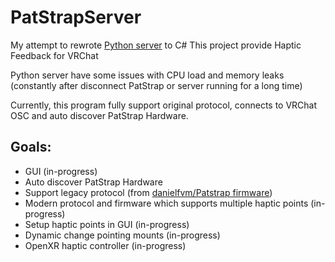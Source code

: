 # PatStrapServer
My attempt to rewrote [Python server](https://github.com/danielfvm/Patstrap/tree/master/server) to C#
This project provide Haptic Feedback for VRChat

Python server have some issues with CPU load and memory leaks
(constantly after disconnect PatStrap or server running for a long time)

Currently, this program fully support original protocol, connects to VRChat OSC and auto discover PatStrap Hardware.


## Goals:
- GUI (in-progress)
- Auto discover PatStrap Hardware
- Support legacy protocol (from [danielfvm/Patstrap firmware](https://github.com/danielfvm/Patstrap/tree/master/firmware))
- Modern protocol and firmware which supports multiple haptic points (in-progress)
- Setup haptic points in GUI (in-progress)
- Dynamic change pointing mounts (in-progress)
- OpenXR haptic controller (in-progress)